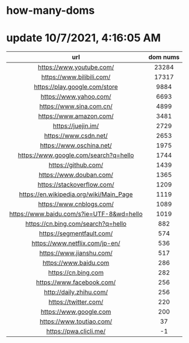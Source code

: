 # how-many-doms

# update 10/7/2021, 4:16:05 AM

url | dom nums
:-: | :-:
https://www.youtube.com/ | 23284
https://www.bilibili.com/ | 17317
https://play.google.com/store | 9884
https://www.yahoo.com/ | 6693
https://www.sina.com.cn/ | 4899
https://www.amazon.com/ | 3481
https://juejin.im/ | 2729
https://www.csdn.net/ | 2653
https://www.oschina.net/ | 1975
https://www.google.com/search?q=hello | 1744
https://github.com/ | 1439
https://www.douban.com/ | 1365
https://stackoverflow.com/ | 1209
https://en.wikipedia.org/wiki/Main_Page | 1119
https://www.cnblogs.com/ | 1089
https://www.baidu.com/s?ie=UTF-8&wd=hello | 1019
https://cn.bing.com/search?q=hello | 882
https://segmentfault.com/ | 574
https://www.netflix.com/jp-en/ | 536
https://www.jianshu.com/ | 517
https://www.baidu.com | 286
https://cn.bing.com | 282
https://www.facebook.com/ | 256
http://daily.zhihu.com/ | 256
https://twitter.com/ | 220
https://www.google.com | 200
https://www.toutiao.com/ | 37
https://pwa.clicli.me/ | -1
